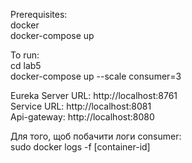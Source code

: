 Prerequisites:  
docker  
docker-compose up   
  
To run:  
cd lab5     
docker-compose up --scale consumer=3   
  
Eureka Server URL: http://localhost:8761  
Service URL: http://localhost:8081  
Api-gateway: http://localhost:8080 

Для того, щоб побачити логи consumer:  
sudo docker logs -f [container-id]